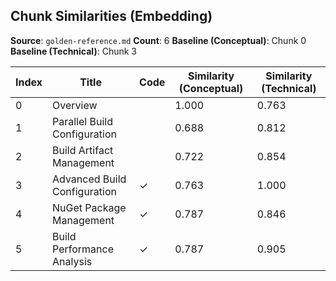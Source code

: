 ## Chunk Similarities (Embedding)

**Source**: `golden-reference.md`
**Count**: 6
**Baseline (Conceptual)**: Chunk 0
**Baseline (Technical)**: Chunk 3

| Index | Title | Code | Similarity (Conceptual) | Similarity (Technical) |
|-------|-------|------|-------------------------|------------------------|
| 0 | Overview |  | 1.000 | 0.763 |
| 1 | Parallel Build Configuration |  | 0.688 | 0.812 |
| 2 | Build Artifact Management |  | 0.722 | 0.854 |
| 3 | Advanced Build Configuration | ✓ | 0.763 | 1.000 |
| 4 | NuGet Package Management | ✓ | 0.787 | 0.846 |
| 5 | Build Performance Analysis | ✓ | 0.787 | 0.905 |

